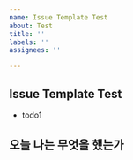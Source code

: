 ```yaml
---
name: Issue Template Test
about: Test
title: ''
labels: ''
assignees: ''

---
```


## Issue Template Test
- todo1
## 오늘 나는 무엇을 했는가
